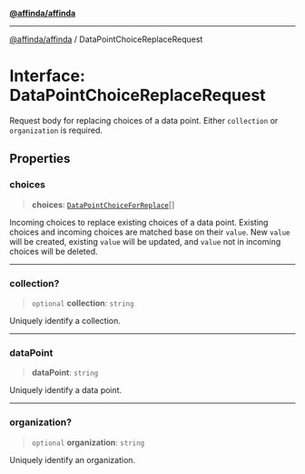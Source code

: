[**@affinda/affinda**](../README.md)

***

[@affinda/affinda](../globals.md) / DataPointChoiceReplaceRequest

# Interface: DataPointChoiceReplaceRequest

Request body for replacing choices of a data point. Either `collection` or `organization` is required.

## Properties

### choices

> **choices**: [`DataPointChoiceForReplace`](DataPointChoiceForReplace.md)[]

Incoming choices to replace existing choices of a data point. Existing choices and incoming choices are matched base on their `value`. New `value` will be created, existing `value` will be updated, and `value` not in incoming choices will be deleted.

***

### collection?

> `optional` **collection**: `string`

Uniquely identify a collection.

***

### dataPoint

> **dataPoint**: `string`

Uniquely identify a data point.

***

### organization?

> `optional` **organization**: `string`

Uniquely identify an organization.
